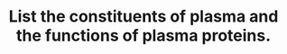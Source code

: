 ---
title: "List the constituents of plasma and the functions of plasma proteins."
entityType: SAQ
exam: PEX
college: CICM
year: 2012
sitting: B
question: 16
passRate: 68
lo:
EC_expectedDomains:
- "This question was generally well answered."
- "The constituents of plasma include water, electrolytes, glucose, liver enzymes, urea, creatinine, uric acid, dissolved gases and proteins."
- "Plasma does not contain any cells."
- "The proteins in plasma are albumin, globulins and fibrinogen."
- "The globulins include alpha 1 and 2 and beta globulins and gamma globulins."
- "Examples of α1- Globulins are: α1-fetoprotein, α1-protease inhibitor and prothrombin."
- "Examples of α2-Globulins include: ceruloplasmin, haptoglobin, α2-macroglobulin and thyroxin-binding globulin."
- "Examples of β-Globulins are: C-reactive protein, β2-microglobulin and transferrin."
- "Examples of δ-Globulins are the immunoglobulins , IgG, IgA, IgM, etc."
- "There are many more other globulins including the coagulation factors, the complement system and lipoproteins."
- "The functions of plasma proteins include oncotic pressure, transport/carrier function, role in acid base balance (buffering, CO2 transport) and proteolytic systems such as complement, kinins, coagulation and fibrinolysis."
- "More functions include the immune response, enzyme activity eg pseudocholinesterase, metabolism i.e. plasma proteins can be broken down and contribute amino acids to the amino acid pool and a role in thermoregulation."
- "The question asked to “list” the constituents, so the level of detail required to score marks reflected this and should have been achievable in the allocated timeframe."
EC_extraCredit:
EC_errorsCommon:
- "Many answers were deficient in details on the plasma proteins and their functions."
---